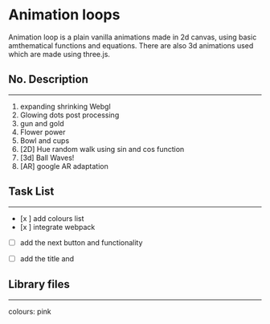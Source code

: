 # Animation loops

Animation loop is a plain vanilla animations made in 2d canvas, using basic amthematical functions and equations.
There are also 3d animations used which are made using three.js.

## No. Description
______

1. expanding shrinking Webgl 
2. Glowing dots post processing
3. gun and gold
4. Flower power
5. Bowl and cups
6. [2D] Hue random walk using sin and cos function
7. [3d] Ball Waves!
99. [AR] google AR adaptation




## Task List
______

- [x ] add colours list
- [x ] integrate webpack
- [ ] add the next button and functionality
- [ ] add the title and 




## Library files
______

colours: pink